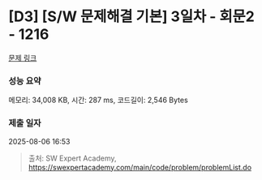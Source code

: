 # [D3] [S/W 문제해결 기본] 3일차 - 회문2 - 1216 

[문제 링크](https://swexpertacademy.com/main/code/problem/problemDetail.do?contestProbId=AV14Rq5aABUCFAYi) 

### 성능 요약

메모리: 34,008 KB, 시간: 287 ms, 코드길이: 2,546 Bytes

### 제출 일자

2025-08-06 16:53



> 출처: SW Expert Academy, https://swexpertacademy.com/main/code/problem/problemList.do